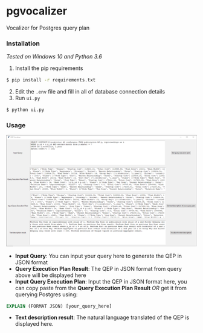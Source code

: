 # pgvocalizer
Vocalizer for Postgres query plan

### Installation
*Tested on Windows 10 and Python 3.6* 
1. Install the pip requirements
```bash
$ pip install -r requirements.txt 
```
2. Edit the `.env` file and fill in all of database connection details
3.  Run `ui.py`
```bash
$ python ui.py
```

### Usage
![Screenshot](./screenshot.png)
- **Input Query**: You can input your query here to generate the QEP in JSON format
- **Query Execution Plan Result**: The QEP in JSON format from query above will be displayed here
- **Input Query Execution Plan**: Input the QEP in JSON format here, you can copy paste from the **Query Execution Plan Result** *OR* get it from querying Postgres using:
```sql
EXPLAIN (FORMAT JSON) [your_query_here]
```
- **Text description result**: The natural language translated of the QEP is displayed here.
